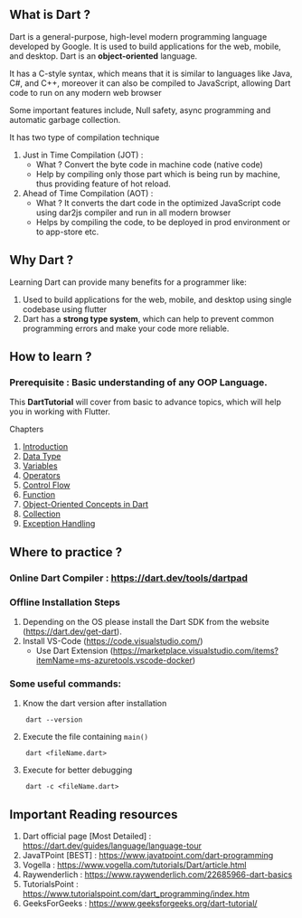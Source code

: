 ## What is Dart ? 

Dart is a general-purpose, high-level modern programming language developed by Google. It is used to build applications for the web, mobile, and desktop.
Dart is an **object-oriented** language. 

It has a C-style syntax, which means that it is similar to languages like Java, C#, and C++, moreover it can also be compiled to JavaScript, allowing Dart code to run on any modern web browser

Some important features include, Null safety, async programming and automatic garbage collection. 


It has two type of compilation technique 
1. Just in Time Compilation (JOT) : 
   - What ? Convert the byte code in machine code (native code)
   - Help by compiling only those part which is being run by machine, thus providing feature of hot reload. 
2. Ahead of Time Compilation (AOT) :
   - What ? It converts the dart code in the optimized JavaScript code using dar2js compiler and run in all modern browser
   - Helps by compiling the code, to be deployed in prod environment or to app-store etc. 


## Why Dart ?

Learning Dart can provide many benefits for a programmer like:
1. Used to build applications for the web, mobile, and desktop using single codebase using flutter
2. Dart has a **strong type system**, which can help to prevent common programming errors and make your code more reliable.

## How to learn ?

### **Prerequisite** : Basic understanding of any OOP Language.
This **DartTutorial** will cover from basic to advance topics, which will help you in working with Flutter.

Chapters
1. [Introduction](https://github.com/atquil/DartTutorial/tree/1-Introduction)
2. [Data Type](https://github.com/atquil/DartTutorial/tree/2-DataType)
3. [Variables](https://github.com/atquil/DartTutorial/tree/3-Variables)
4. [Operators](https://github.com/atquil/DartTutorial/tree/4-Operators)
5. [Control Flow](https://github.com/atquil/DartTutorial/tree/5-ControlFlow)
6. [Function](https://github.com/atquil/DartTutorial/tree/6-Function)
7. [Object-Oriented Concepts in Dart](https://github.com/atquil/DartTutorial/tree/7-ObjectOrientedConcepts)
8. [Collection](https://github.com/atquil/DartTutorial/tree/8-Collection)
9. [Exception Handling](https://github.com/atquil/DartTutorial/tree/9-ExceptionHandling)



## Where  to practice ?

### Online Dart Compiler : https://dart.dev/tools/dartpad 


### Offline Installation Steps 

1. Depending on the OS please install the Dart SDK from the website (https://dart.dev/get-dart). 
2. Install VS-Code (https://code.visualstudio.com/) 
      - Use Dart Extension (https://marketplace.visualstudio.com/items?itemName=ms-azuretools.vscode-docker)

### Some useful commands: 
1.  Know the dart version after installation 
```
    dart --version 
```
2. Execute the file containing ```main()```
```
    dart <fileName.dart>
```
3. Execute for better debugging 
```   
    dart -c <fileName.dart> 
```

## Important Reading resources
1. Dart official page [Most Detailed] : https://dart.dev/guides/language/language-tour 
2. JavaTPoint [BEST] : https://www.javatpoint.com/dart-programming
3. Vogella : https://www.vogella.com/tutorials/Dart/article.html 
4. Raywenderlich : https://www.raywenderlich.com/22685966-dart-basics 
5. TutorialsPoint : https://www.tutorialspoint.com/dart_programming/index.htm 
6. GeeksForGeeks : https://www.geeksforgeeks.org/dart-tutorial/ 